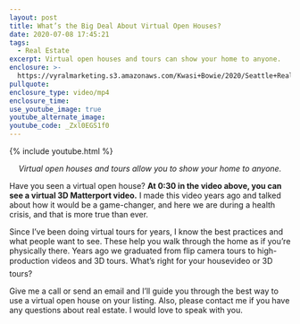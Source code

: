 ```yaml
---
layout: post
title: What’s the Big Deal About Virtual Open Houses?
date: 2020-07-08 17:45:21
tags:
  - Real Estate
excerpt: Virtual open houses and tours can show your home to anyone.
enclosure: >-
  https://vyralmarketing.s3.amazonaws.com/Kwasi+Bowie/2020/Seattle+Real+Estate+Agent-+Virtual+Open+Houses.mp4
pullquote:
enclosure_type: video/mp4
enclosure_time:
use_youtube_image: true
youtube_alternate_image:
youtube_code: _Zxl0EGS1f0
---
```


{% include youtube.html %}

<p style="text-align: center;"><em>Virtual open houses and tours allow you to show your home to anyone.</em></p>

Have you seen a virtual open house? **At 0:30 in the video above, you can see a virtual 3D Matterport video.** I made this video years ago and talked about how it would be a game-changer, and here we are during a health crisis, and that is more true than ever.

Since I’ve been doing virtual tours for years, I know the best practices and what people want to see. These help you walk through the home as if you’re physically there. Years ago we graduated from flip camera tours to high-production videos and 3D tours. What’s right for your house&#151;video or 3D tours?&nbsp;

Give me a call or send an email and I’ll guide you through the best way to use a virtual open house on your listing. Also, please contact me if you have any questions about real estate. I would love to speak with you.